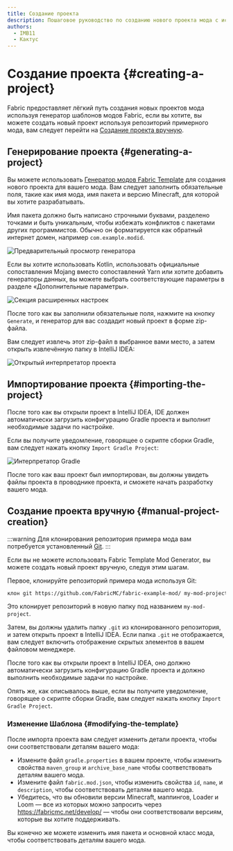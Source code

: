 ```yaml
---
title: Создание проекта
description: Пошаговое руководство по созданию нового проекта мода с использованием генератора шаблонов Fabric.
authors:
  - IMB11
  - Кактус
---
```


# Создание проекта {#creating-a-project}

Fabric предоставляет лёгкий путь создания новых проектов мода используя генератор шаблонов модов Fabric, если вы хотите, вы можете создать новый проект используя репозиторий примерного мода, вам следует перейти на [Создание проекта вручную](#manual-project-creation).

## Генерирование проекта {#generating-a-project}

Вы можете использовать [Генератор модов Fabric Template](https://fabricmc.net/develop/template/) для создания нового проекта для вашего мода. Вам следует заполнить обязательные поля, такие как имя мода, имя пакета и версию Minecraft, для которой вы хотите разрабатывать.

Имя пакета должно быть написано строчными буквами, разделено точками и быть уникальным, чтобы избежать конфликтов с пакетами других программистов. Обычно он форматируется как обратный интернет домен, например `com.example.modid`.

![Предварительный просмотр генератора](/assets/develop/getting-started/template-generator.png)

Если вы хотите использовать Kotlin, использовать официальные сопоставления Mojang вместо сопоставлений Yarn или хотите добавить генераторы данных, вы можете выбрать соответствующие параметры в разделе «Дополнительные параметры».

![Секция расширенных настроек](/assets/develop/getting-started/template-generator-advanced.png)

После того как вы заполнили обязательные поля, нажмите на кнопку `Generate`, и генератор для вас создадит новый проект в форме zip-файла.

Вам следует извлечь этот zip-файл в выбранное вами место, а затем открыть извлечённую папку в IntelliJ IDEA:

![Открытый интерпретатор проекта](/assets/develop/getting-started/open-project.png)

## Импортирование проекта {#importing-the-project}

После того как вы открыли проект в IntelliJ IDEA, IDE должен автоматически загрузить конфигурацию Gradle проекта и выполнит необходимые задачи по настройке.

Если вы получите уведомление, говорящее о скрипте сборки Gradle, вам следует нажать кнопку `Import Gradle Project`:

![Интерпретатор Gradle](/assets/develop/getting-started/gradle-prompt.png)

После того как ваш проект был импортирован, вы должны увидеть файлы проекта в проводнике проекта, и сможете начать разработку вашего мода.

## Создание проекта вручную {#manual-project-creation}

:::warning
Для клонирования репозитория примера мода вам потребуется установленный [Git](https://git-scm.com/).
:::

Если вы не можете использовать Fabric Template Mod Generator, вы можете создать новый проект вручную, следуя этим шагам.

Первое, клонируйте репозиторий примера мода используя Git:

```sh
клон git https://github.com/FabricMC/fabric-example-mod/ my-mod-project
```

Это клонирует репозиторий в новую папку под названием `my-mod-project`.

Затем, вы должны удалить папку `.git` из клонированного репозитория, и затем открыть проект в IntelliJ IDEA. Если папка `.git` не отображается, вам следует включить отображение скрытых элементов в вашем файловом менеджере.

После того как вы открыли проект в IntelliJ IDEA, оно должно автоматически загрузить конфигурацию Gradle проекта и должно выполнить необходимые задачи по настройке.

Опять же, как описывалось выше, если вы получите уведомление, говорящее о скрипте сборки Gradle, вам следует нажать кнопку `Import Gradle Project`.

### Изменение Шаблона {#modifying-the-template}

После импорта проекта вам следует изменить детали проекта, чтобы они соответствовали деталям вашего мода:

- Измените файл `gradle.properties` в вашем проекте, чтобы изменить свойства `maven_group` и `archive_base_name` чтобы соответствовать деталям вашего мода.
- Измените файл `fabric.mod.json`, чтобы изменить свойства `id`, `name`, и `description`, чтобы соответствовать деталям вашего мода.
- Убедитесь, что вы обновили версии Minecraft, маппингов, Loader и Loom — все из которых можно запросить через <https://fabricmc.net/develop/> — чтобы они соответствовали версиям, которые вы хотите поддерживать.

Вы конечно же можете изменить имя пакета и основной класс мода, чтобы соответствовать деталям вашего мода.
